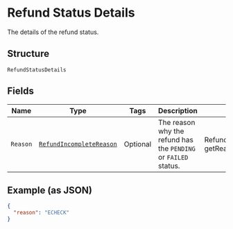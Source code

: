 
# Refund Status Details

The details of the refund status.

## Structure

`RefundStatusDetails`

## Fields

| Name | Type | Tags | Description | Getter | Setter |
|  --- | --- | --- | --- | --- | --- |
| `Reason` | [`RefundIncompleteReason`](../../doc/models/refund-incomplete-reason.md) | Optional | The reason why the refund has the `PENDING` or `FAILED` status. | RefundIncompleteReason getReason() | setReason(RefundIncompleteReason reason) |

## Example (as JSON)

```json
{
  "reason": "ECHECK"
}
```

